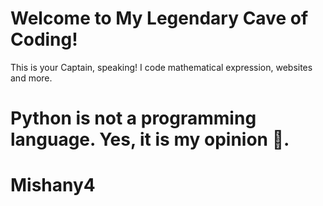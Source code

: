 # Welcome to My Legendary Cave of Coding!

This is your Captain, speaking! I code mathematical expression, websites and more.

# Python is not a programming language. Yes, it is my opinion 🤡.

# Mishany4
